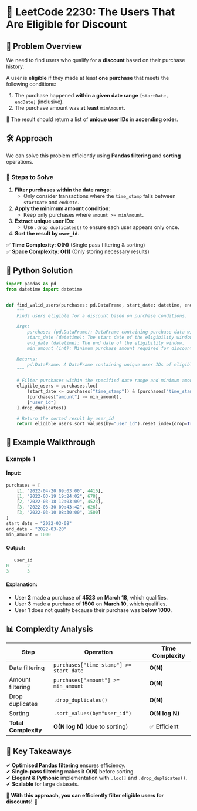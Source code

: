 # 🎯 **LeetCode 2230: The Users That Are Eligible for Discount**

## 📌 **Problem Overview**
We need to find users who qualify for a **discount** based on their purchase history.

A user is **eligible** if they made at least **one purchase** that meets the following conditions:
1. The purchase happened **within a given date range** `[startDate, endDate]` (inclusive).
2. The purchase amount was **at least** `minAmount`.

📢 The result should return a list of **unique user IDs** in **ascending order**.

## 🛠 **Approach**
We can solve this problem efficiently using **Pandas filtering** and **sorting** operations.

### 🔹 **Steps to Solve**
1. **Filter purchases within the date range**:  
   - Only consider transactions where the `time_stamp` falls between `startDate` and `endDate`.
2. **Apply the minimum amount condition**:  
   - Keep only purchases where `amount >= minAmount`.
3. **Extract unique user IDs**:  
   - Use `.drop_duplicates()` to ensure each user appears only once.
4. **Sort the result by `user_id`**.

✅ **Time Complexity**: **O(N)** (Single pass filtering & sorting)  
✅ **Space Complexity**: **O(1)** (Only storing necessary results)

## 🚀 **Python Solution**
```python
import pandas as pd
from datetime import datetime


def find_valid_users(purchases: pd.DataFrame, start_date: datetime, end_date: datetime, min_amount: int) -> pd.DataFrame:
    """
    Finds users eligible for a discount based on purchase conditions.

    Args:
        purchases (pd.DataFrame): DataFrame containing purchase data with columns ['user_id', 'time_stamp', 'amount'].
        start_date (datetime): The start date of the eligibility window.
        end_date (datetime): The end date of the eligibility window.
        min_amount (int): Minimum purchase amount required for discount eligibility.

    Returns:
        pd.DataFrame: A DataFrame containing unique user IDs of eligible users, sorted in ascending order.
    """

    # Filter purchases within the specified date range and minimum amount condition
    eligible_users = purchases.loc[
        (start_date <= purchases["time_stamp"]) & (purchases["time_stamp"] <= end_date) &
        (purchases["amount"] >= min_amount), 
        ["user_id"]
    ].drop_duplicates()

    # Return the sorted result by user_id
    return eligible_users.sort_values(by="user_id").reset_index(drop=True)
```

## 📌 **Example Walkthrough**
### **Example 1**
#### **Input:**
```python
purchases = [
    [1, "2022-04-20 09:03:00", 4416],
    [1, "2022-03-19 19:24:02", 678],
    [2, "2022-03-18 12:03:09", 4523],
    [3, "2022-03-30 09:43:42", 626],
    [3, "2022-03-10 08:30:00", 1500]
]
start_date = "2022-03-08"
end_date = "2022-03-20"
min_amount = 1000
```
#### **Output:**
```python
   user_id
0       2
3       3
```
#### **Explanation:**
- User **2** made a purchase of **4523** on **March 18**, which qualifies.
- User **3** made a purchase of **1500** on **March 10**, which qualifies.
- User **1** does not qualify because their purchase was **below 1000**.

## 📊 **Complexity Analysis**
| Step | Operation | Time Complexity |
|------|------------|----------------|
| Date filtering | `purchases["time_stamp"] >= start_date` | **O(N)** |
| Amount filtering | `purchases["amount"] >= min_amount` | **O(N)** |
| Drop duplicates | `.drop_duplicates()` | **O(N)** |
| Sorting | `.sort_values(by="user_id")` | **O(N log N)** |
| **Total Complexity** | **O(N log N)** (due to sorting) | ✅ Efficient |

## 🎯 **Key Takeaways**
✔ **Optimised Pandas filtering** ensures efficiency.  
✔ **Single-pass filtering** makes it **O(N)** before sorting.  
✔ **Elegant & Pythonic** implementation with `.loc[]` and `.drop_duplicates()`.  
✔ **Scalable** for large datasets.

🚀 **With this approach, you can efficiently filter eligible users for discounts!** 🎯